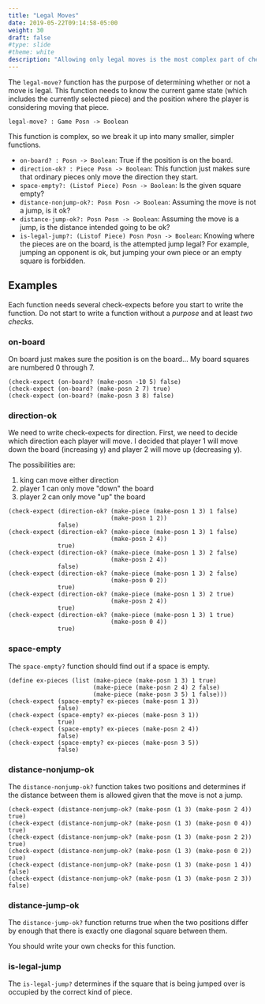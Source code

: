 ```yaml
---
title: "Legal Moves"
date: 2019-05-22T09:14:58-05:00
weight: 30
draft: false
#type: slide
#theme: white
description: "Allowing only legal moves is the most complex part of checkers."
---
```


The `legal-move?` function has the purpose of determining whether or
not a move is legal. This function needs to know the current game
state (which includes the currently selected piece) and the position
where the player is considering moving that piece.

    legal-move? : Game Posn -> Boolean
    
This function is complex, so we break it up into many smaller, simpler
functions. 

* `on-board? : Posn -> Boolean`: True if the position is on the
  board.
* `direction-ok? : Piece Posn -> Boolean`: This function just makes
  sure that ordinary pieces only move the direction they start.
* `space-empty?: (Listof Piece) Posn -> Boolean`: Is the given square
  empty? 
* `distance-nonjump-ok?: Posn Posn -> Boolean`: Assuming the move is
  not a jump, is it ok?
* `distance-jump-ok?: Posn Posn -> Boolean`: Assuming the move is a
  jump, is the distance intended going to be ok?
* `is-legal-jump?: (Listof Piece) Posn Posn -> Boolean`: Knowing where
  the pieces are on the board, is the attempted jump legal? For
  example, jumping an opponent is ok, but jumping your own piece or an
  empty square is forbidden.

## Examples

Each function needs several check-expects before you start to write
the function. Do not start to write a function without a _purpose_ and
at least _two checks_.

### on-board

On board just makes sure the position is on the board... My board
squares are numbered 0 through 7.

```racket
(check-expect (on-board? (make-posn -10 5) false)
(check-expect (on-board? (make-posn 2 7) true)
(check-expect (on-board? (make-posn 3 8) false)
```

### direction-ok

We need to write check-expects for direction. First, we need to decide
which direction each player will move. I decided that player 1 will
move down the board (increasing y) and player 2 will move up
(decreasing y).

The possibilities are:

1. king can move either direction
2. player 1 can only move "down" the board
2. player 2 can only move "up" the board

```racket
(check-expect (direction-ok? (make-piece (make-posn 1 3) 1 false)
                             (make-posn 1 2))
              false)
(check-expect (direction-ok? (make-piece (make-posn 1 3) 1 false)
                             (make-posn 2 4))
              true)
(check-expect (direction-ok? (make-piece (make-posn 1 3) 2 false)
                             (make-posn 2 4))
              false)
(check-expect (direction-ok? (make-piece (make-posn 1 3) 2 false)
                             (make-posn 0 2))
              true)
(check-expect (direction-ok? (make-piece (make-posn 1 3) 2 true)
                             (make-posn 2 4))
              true)
(check-expect (direction-ok? (make-piece (make-posn 1 3) 1 true)
                             (make-posn 0 4))
              true)
```

### space-empty

The `space-empty?` function should find out if a space is empty.

```racket
(define ex-pieces (list (make-piece (make-posn 1 3) 1 true)
                        (make-piece (make-posn 2 4) 2 false)
                        (make-piece (make-posn 3 5) 1 false)))
(check-expect (space-empty? ex-pieces (make-posn 1 3))
              false)
(check-expect (space-empty? ex-pieces (make-posn 3 1))
              true)
(check-expect (space-empty? ex-pieces (make-posn 2 4))
              false)
(check-expect (space-empty? ex-pieces (make-posn 3 5))
              false)
```

### distance-nonjump-ok

The `distance-nonjump-ok?` function takes two positions and determines
if the distance between them is allowed given that the move is not a
jump.

```racket
(check-expect (distance-nonjump-ok? (make-posn (1 3) (make-posn 2 4)) true)
(check-expect (distance-nonjump-ok? (make-posn (1 3) (make-posn 0 4)) true)
(check-expect (distance-nonjump-ok? (make-posn (1 3) (make-posn 2 2)) true)
(check-expect (distance-nonjump-ok? (make-posn (1 3) (make-posn 0 2)) true)
(check-expect (distance-nonjump-ok? (make-posn (1 3) (make-posn 1 4)) false)
(check-expect (distance-nonjump-ok? (make-posn (1 3) (make-posn 2 3)) false)
```

### distance-jump-ok

The `distance-jump-ok?` function returns true when the two positions
differ by enough that there is exactly one diagonal square between
them.

You should write your own checks for this function.

### is-legal-jump

The `is-legal-jump?` determines if the square that is being jumped
over is occupied by the correct kind of piece.

